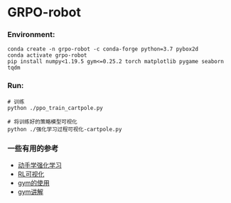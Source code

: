 # GRPO-robot

### Environment:
```
conda create -n grpo-robot -c conda-forge python=3.7 pybox2d
conda activate grpo-robot
pip install numpy<1.19.5 gym<=0.25.2 torch matplotlib pygame seaborn tqdm 
```

### Run:
```
# 训练
python ./ppo_train_cartpole.py

# 将训练好的策略模型可视化
python ./强化学习过程可视化-cartpole.py
```

### 一些有用的参考

- [动手学强化学习](https://hrl.boyuai.com/chapter/2/trpo%E7%AE%97%E6%B3%95)
- [RL可视化](https://github.com/pybox2d/pybox2d?tab=readme-ov-file#)
- [gym的使用](https://cloud.tencent.com/developer/article/2387660)
- [gym讲解](https://blog.csdn.net/qq_58718853/article/details/142137851)

